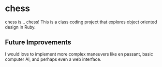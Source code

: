 # chess


chess is... chess! This is a class coding project that explores object oriented design in Ruby.






## Future Improvements

I would love to implement more complex maneuvers like en passant, basic computer AI, and perhaps even a web interface.
